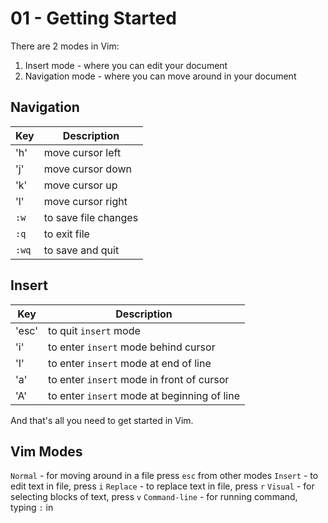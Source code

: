 # 01 - Getting Started
There are 2 modes in Vim: 
1. Insert mode - where you can edit your document 
2. Navigation mode - where you can move around in your document

## Navigation 
| Key | Description | 
| --- | --- | 
| 'h' | move cursor left |
| 'j' | move cursor down |
| 'k' | move cursor up |
| 'l' | move cursor right |
| `:w` | to save file changes |
| `:q` | to exit file | 
| `:wq` | to save and quit | 

## Insert 
| Key | Description | 
| --- | --- | 
| 'esc' | to quit `insert` mode |
| 'i' | to enter `insert` mode behind cursor |
| 'I' | to enter `insert` mode at end of line |
| 'a' | to enter `insert` mode in front of cursor |
| 'A' | to enter `insert` mode at beginning of line |

And that's all you need to get started in Vim. 

## Vim Modes 
`Normal` - for moving around in a file press `esc` from other modes
`Insert` - to edit text in file, press `i`
`Replace` - to replace text in file, press `r`
`Visual` - for selecting blocks of text, press `v`
`Command-line` - for running command, typing `:` in 